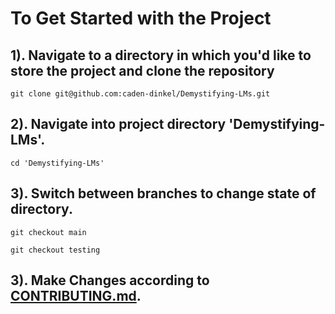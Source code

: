 # To Get Started with the Project

## 1). Navigate to a directory in which you'd like to store the project and clone the repository

```
git clone git@github.com:caden-dinkel/Demystifying-LMs.git
```

## 2). Navigate into project directory 'Demystifying-LMs'.

```
cd 'Demystifying-LMs'
```

## 3). Switch between branches to change state of directory.

```
git checkout main
```

```
git checkout testing
```

## 3). Make Changes according to [CONTRIBUTING.md](CONTRIBUTING.md#to-make-a-change-add-a-feature-fix-bug-etc).
